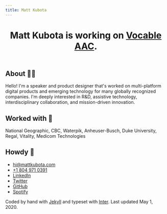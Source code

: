 ```yaml
---
title: Matt Kubota
---
```


<main class="grid">
  <header class="item-1">
    <h1>Matt Kubota is working on <a href="https://vocable.app" target="_blank">Vocable AAC</a>.</h1>
  </header>
  <section class="item-2">
    <h2 class="font-size--default">About <span aria-hidden="true">✌🏼</span></h2>
    <p class="font-size--default">Hello! I'm a speaker and product designer that's worked on multi-platform digital products and emerging technology for many globally recognized companies. I'm deeply interested in R&D, assistive technology, interdisciplinary collaboration, and mission-driven innovation.</p>
  </section>
  <section class="item-3">
    <h2 class="font-size--default">Worked with <span aria-hidden="true">🧠</span></h2>
    <p class="font-size--default">National Geographic, CBC, Waterpik, Anheuser-Busch, Duke University, Regal, Vitality, Medicom Technologies</p>
  </section>
  <section class="item-4">
    <h2 class="font-size--default">Howdy <span aria-hidden="true">🤠</span></h2>
    <ul class="font-size--default">
      <li><a href="mailto:hi@mattkubota.com" target="_blank">hi@mattkubota.com</a></li>
      <li><a href="tel:+1-804-971-0391">+1 804 971 0391</a></li>
      <li><a href="https://www.linkedin.com/in/mattkubota/" target="_blank">LinkedIn</a></li>
      <li><a href="https://twitter.com/mattkubota" target="_blank">Twitter</a></li>
      <li><a href="https://github.com/mattkubota" target="_blank">GitHub</a></li>
      <li><a href="https://open.spotify.com/playlist/2mv9IzC6od9rSVMfnPQl87?si=Drkmw4mhRpeEd27yunwbxw" target="_blank">Spotify</a></li>
    </ul>
  </section>
  <footer class="item-5">
    <p>Coded by hand with <a href="https://jekyllrb.com/" target="_blank">Jekyll</a> and typeset with <a href="https://rsms.me/inter/" target="_blank">Inter</a>. Last updated May 1, 2020.</p>
    <!-- {% for item in site.data.navigation %}
      <a href="{{ item.link }}" {% if page.url == item.link %}class="current"{% endif %}>
        {{ item.name }}
      </a>
    {% endfor %} -->
  </footer>
</main>